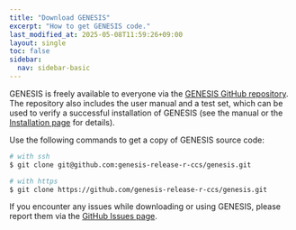 ```yaml
---
title: "Download GENESIS"
excerpt: "How to get GENESIS code."
last_modified_at: 2025-05-08T11:59:26+09:00
layout: single
toc: false
sidebar:
  nav: sidebar-basic
---
```



GENESIS is freely available to everyone via the [GENESIS GitHub repository](https://github.com/genesis-release-r-ccs/genesis).
The repository also includes the user manual and a test set, which can be used to verify a successful installation of GENESIS (see the manual or the [Installation page](/docs/installation/) for details).

Use the following commands to get a copy of GENESIS source code:
```bash
# with ssh
$ git clone git@github.com:genesis-release-r-ccs/genesis.git

# with https
$ git clone https://github.com/genesis-release-r-ccs/genesis.git
```

If you encounter any issues while downloading or using GENESIS, please report them via the [GitHub Issues page](https://github.com/genesis-release-r-ccs/genesis/issues).
